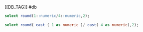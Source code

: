 [[DB_TAG]] #db 

```sql
select round(1::numeric/4::numeric,2);
 
select round( cast ( 1 as numeric )/ cast( 4 as numeric),2);

```
